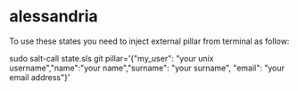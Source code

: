 # alessandria
To use these states you need to inject external pillar from terminal as follow:

sudo salt-call state.sls git pillar='{"my_user": "your unix username","name":"your name","surname": "your surname", "email": "your email address"}'
